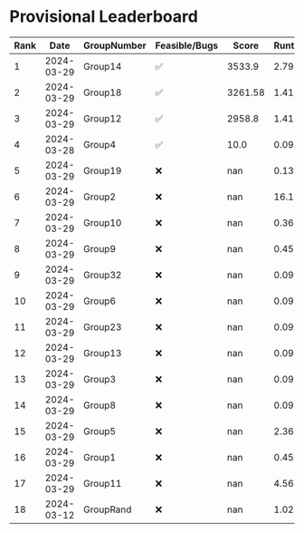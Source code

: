 # Provisional Leaderboard
| Rank | Date | GroupNumber | Feasible/Bugs | Score | Runtime |
| ------ | ------------ | ------------------- |-------------| ------- | ------- |
| 1 | 2024-03-29 | Group14 | ✅ | 3533.9 | 2.79s |
| 2 | 2024-03-29 | Group18 | ✅ | 3261.58 | 1.41s |
| 3 | 2024-03-29 | Group12 | ✅ | 2958.8 | 1.41s |
| 4 | 2024-03-28 | Group4 | ✅ | 10.0 | 0.09s |
| 5 | 2024-03-29 | Group19 | ❌ | nan | 0.13s |
| 6 | 2024-03-29 | Group2 | ❌ | nan | 16.11s |
| 7 | 2024-03-29 | Group10 | ❌ | nan | 0.36s |
| 8 | 2024-03-29 | Group9 | ❌ | nan | 0.45s |
| 9 | 2024-03-29 | Group32 | ❌ | nan | 0.09s |
| 10 | 2024-03-29 | Group6 | ❌ | nan | 0.09s |
| 11 | 2024-03-29 | Group23 | ❌ | nan | 0.09s |
| 12 | 2024-03-29 | Group13 | ❌ | nan | 0.09s |
| 13 | 2024-03-29 | Group3 | ❌ | nan | 0.09s |
| 14 | 2024-03-29 | Group8 | ❌ | nan | 0.09s |
| 15 | 2024-03-29 | Group5 | ❌ | nan | 2.36s |
| 16 | 2024-03-29 | Group1 | ❌ | nan | 0.45s |
| 17 | 2024-03-29 | Group11 | ❌ | nan | 4.56s |
| 18 | 2024-03-12 | GroupRand | ❌ | nan | 1.02s |

